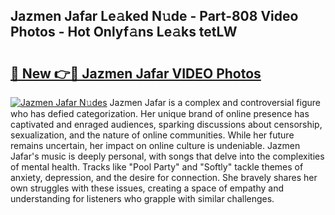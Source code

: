 ## Jazmen Jafar Le𝚊ked N𝚞de - Part-808 Video Photos - Hot Onlyf𝚊ns Le𝚊ks tetLW

# <h2><a href="http://ac51877.deff.icu/?id=Jazmen+Jafar">🔗 New 👉🔴 Jazmen Jafar VIDEO Photos</a></h2>

[![Jazmen Jafar N𝚞des](https://i.imgur.com/rIISA9y.gif)](http://ac51877.deff.icu/?id=Jazmen+Jafar)
Jazmen Jafar is a complex and controversial figure who has defied categorization. Her unique brand of online presence has captivated and enraged audiences, sparking discussions about censorship, sexualization, and the nature of online communities. While her future remains uncertain, her impact on online culture is undeniable. Jazmen Jafar's music is deeply personal, with songs that delve into the complexities of mental health. Tracks like "Pool Party" and "Softly" tackle themes of anxiety, depression, and the desire for connection. She bravely shares her own struggles with these issues, creating a space of empathy and understanding for listeners who grapple with similar challenges.
